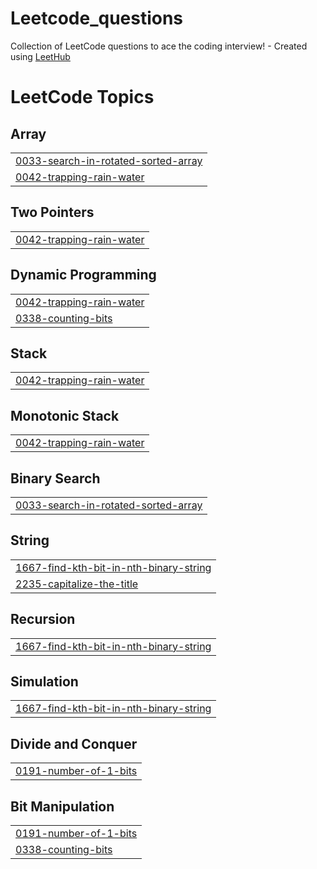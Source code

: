 # Leetcode_questions
Collection of LeetCode questions to ace the coding interview! - Created using [LeetHub](https://github.com/QasimWani/LeetHub)

<!---LeetCode Topics Start-->
# LeetCode Topics
## Array
|  |
| ------- |
| [0033-search-in-rotated-sorted-array](https://github.com/satyasmishra19/Leetcode_questions/tree/master/0033-search-in-rotated-sorted-array) |
| [0042-trapping-rain-water](https://github.com/satyasmishra19/Leetcode_questions/tree/master/0042-trapping-rain-water) |
## Two Pointers
|  |
| ------- |
| [0042-trapping-rain-water](https://github.com/satyasmishra19/Leetcode_questions/tree/master/0042-trapping-rain-water) |
## Dynamic Programming
|  |
| ------- |
| [0042-trapping-rain-water](https://github.com/satyasmishra19/Leetcode_questions/tree/master/0042-trapping-rain-water) |
| [0338-counting-bits](https://github.com/satyasmishra19/Leetcode_questions/tree/master/0338-counting-bits) |
## Stack
|  |
| ------- |
| [0042-trapping-rain-water](https://github.com/satyasmishra19/Leetcode_questions/tree/master/0042-trapping-rain-water) |
## Monotonic Stack
|  |
| ------- |
| [0042-trapping-rain-water](https://github.com/satyasmishra19/Leetcode_questions/tree/master/0042-trapping-rain-water) |
## Binary Search
|  |
| ------- |
| [0033-search-in-rotated-sorted-array](https://github.com/satyasmishra19/Leetcode_questions/tree/master/0033-search-in-rotated-sorted-array) |
## String
|  |
| ------- |
| [1667-find-kth-bit-in-nth-binary-string](https://github.com/satyasmishra19/Leetcode_questions/tree/master/1667-find-kth-bit-in-nth-binary-string) |
| [2235-capitalize-the-title](https://github.com/satyasmishra19/Leetcode_questions/tree/master/2235-capitalize-the-title) |
## Recursion
|  |
| ------- |
| [1667-find-kth-bit-in-nth-binary-string](https://github.com/satyasmishra19/Leetcode_questions/tree/master/1667-find-kth-bit-in-nth-binary-string) |
## Simulation
|  |
| ------- |
| [1667-find-kth-bit-in-nth-binary-string](https://github.com/satyasmishra19/Leetcode_questions/tree/master/1667-find-kth-bit-in-nth-binary-string) |
## Divide and Conquer
|  |
| ------- |
| [0191-number-of-1-bits](https://github.com/satyasmishra19/Leetcode_questions/tree/master/0191-number-of-1-bits) |
## Bit Manipulation
|  |
| ------- |
| [0191-number-of-1-bits](https://github.com/satyasmishra19/Leetcode_questions/tree/master/0191-number-of-1-bits) |
| [0338-counting-bits](https://github.com/satyasmishra19/Leetcode_questions/tree/master/0338-counting-bits) |
<!---LeetCode Topics End-->